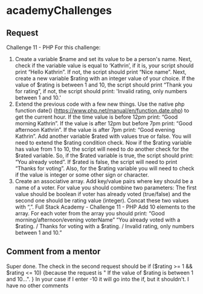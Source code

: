 # academyChallenges
## Request

Challenge 11 - PHP
For this challenge:
1. Create a variable $name and set its value to be a person's name. Next, check
if the variable value is equal to ‘Kathrin’, if it is, your script should print “Hello
Kathrin”. If not, the script should print “Nice name”. Next, create a new
variable $rating with an integer value of your choice. If the value of $rating is
between 1 and 10, the script should print “Thank you for rating”, if not, the
script should print: 'Invalid rating, only numbers between 1 and 10.'
2. Extend the previous code with a few new things. Use the native php
function date() (https://www.php.net/manual/en/function.date.php) to get the
current hour. If the time value is before 12pm print: “Good morning Kathrin”. If
the value is after 12pm but before 7pm print: “Good afternoon Kathrin”. If the
value is after 7pm print: “Good evening Kathrin”.
Add another variable $rated with values true or false. You will need to extend
the $rating condition check. Now if the $rating variable has value from 1 to 10,
the script will need to do another check for the $rated variable. So, if the
$rated variable is true, the script should print: “You already voted”. If $rated is
false, the script will need to print “Thanks for voting”.
Also, for the $rating variable you will need to check if the value is integer or
some other sign or character.
3. Create an associative array. Add key/value pairs where key should be a
name of a voter. For value you should combine two parameters: The first
value should be boolean if voter has already voted (true/false) and the second
one should be rating value (integer). Concat these two values with “,”.
Full Stack Academy - Challenge 11 - PHP
Add 10 elements to the array. For each voter from the array you should print:
“Good morning/afternoon/evening voterName”
“You already voted with a $rating. / Thanks for voting with a $rating. / Invalid
rating, only numbers between 1 and 10.”

## Comment from a mentor
Super done. The check in the second request should be if ($rating &gt;= 1 &amp;&amp; $rating &lt;= 10) {because the request is &quot; If the value of $rating is between 1 and 10...&quot;. } In your case if I enter -10 it will go into the if, but it shouldn't. I have no other comments